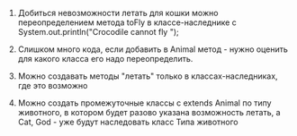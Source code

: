 1. Добиться невозможности летать для кошки можно переопределением метода toFly в классе-наследнике с System.out.println("Crocodile cannot fly ");

2. Слишком много кода, если добавить в Animal метод - нужно оценить для какого класса его надо переопределить.

3. Можно создавать методы "летать" только в классах-наследниках, где это возможно

4. Можно создать промежуточные классы с extends Animal по типу животного, в котором будет разово указана возможность летать, а Cat, God  - уже будут наследовать класс Типа животного 
